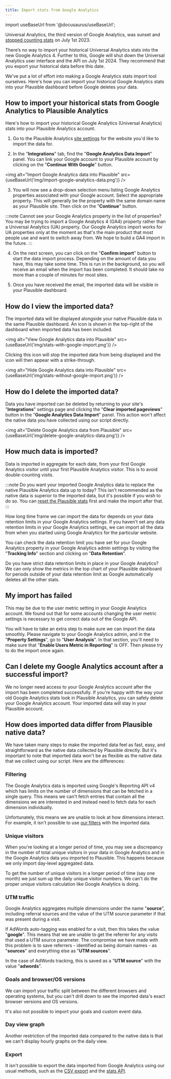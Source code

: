 ```yaml
---
title: Import stats from Google Analytics
---
```


import useBaseUrl from '@docusaurus/useBaseUrl';

Universal Analytics, the third version of Google Analytics, was sunset and [stopped counting stats](https://plausible.io/blog/universal-google-analytics-is-dead) on July 1st 2023. 

There’s no way to import your historical Universal Analytics stats into the new Google Analytics 4. Further to this, Google will shut down the Universal Analytics user interface and the API on July 1st 2024. They recommend that you export your historical data before this date.

We've put a lot of effort into making a Google Analytics stats import tool ourselves. Here's how you can import your historical Google Analytics stats into your Plausible dashboard before Google deletes your data.

## How to import your historical stats from Google Analytics to Plausible Analytics 

Here's how to import your historical Google Analytics (Universal Analytics) stats into your Plausible Analytics account.

1. Go to the Plausible Analytics [site settings](website-settings.md) for the website you'd like to import the data for.

2. In the "**Integrations**" tab, find the "**Google Analytics Data Import**" panel. You can link your Google account to your Plausible account by clicking on the "**Continue With Google**" button.

<img alt="Import Google Analytics data into Plausible" src={useBaseUrl('img/import-google-analytics-data.png')} />

3. You will now see a drop-down selection menu listing Google Analytics properties associated with your Google account. Select the appropriate property. This will generally be the property with the same domain name as your Plausible site. Then click on the "**Continue**" button.

:::note
Cannot see your Google Analytics property in the list of properties? You may be trying to import a Google Analytics 4 (GA4) property rather than a Universal Analytics (UA) property. Our Google Analytics import works for UA properties only at the moment as that's the main product that most people use and want to switch away from. We hope to build a GA4 import in the future.
:::

4. On the next screen, you can click on the "**Confirm import**" button to start the data import process. Depending on the amount of data you have, this may take some time. This is run in the background, so you will receive an email when the import has been completed. It should take no more than a couple of minutes for most sites.

5. Once you have received the email, the imported data will be visible in your Plausible dashboard. 

## How do I view the imported data?

The imported data will be displayed alongside your native Plausible data in the same Plausible dashboard. An icon is shown in the top-right of the dashboard when imported data has been included.

<img alt="View Google Analytics data into Plausible" src={useBaseUrl('img/stats-with-google-import.png')} />

Clicking this icon will stop the imported data from being displayed and the icon will then appear with a strike-through.

<img alt="Hide Google Analytics data into Plausible" src={useBaseUrl('img/stats-without-google-import.png')} />

## How do I delete the imported data?

Data you have imported can be deleted by returning to your site's "**Integrations**" settings page and clicking the "**Clear imported pageviews**" button in the "**Google Analytics Data Import**" panel. This action won't affect the native data you have collected using our script directly.

<img alt="Delete Google Analytics data from Plausible" src={useBaseUrl('img/delete-google-analytics-data.png')} />

## How much data is imported?

Data is imported in aggregate for each date, from your first Google Analytics visitor until your first Plausible Analytics visitor. This is to avoid double-counting visits. 

:::note
Do you want your imported Google Analytics data to replace the native Plausible Analytics data up to today? This isn't recommended as the native data is superior to the imported data, but it's possible if you wish to do so. You can [reset the Plausible stats](reset-site-data.md) first and make the import after that.
:::

How long time frame we can import the data for depends on your data retention limits in your Google Analytics settings. If you haven't set any data retention limits in your Google Analytics settings, we can import all the data from when you started using Google Analytics for the particular website.

You can check the data retention limit you have set for your Google Analytics property in your Google Analytics admin settings by visiting the "**Tracking Info**" section and clicking on "**Data Retention**". 

Do you have strict data retention limits in place in your Google Analytics? We can only show the metrics in the top chart of your Plausible dashboard for periods outside of your data retention limit as Google automatically deletes all the other stats.

## My import has failed

This may be due to the user metric setting in your Google Analytics account. We found out that for some accounts changing the user metric settings is necessary to get correct data out of the Google API.

You will have to take an extra step to make sure we can import the data smoothly. Please navigate to your Google Analytics admin, and in the "**Property Settings**", go to "**User Analysis**". In that section, you'll need to make sure that "**Enable Users Metric in Reporting**" is OFF. Then please try to do the import once again.

## Can I delete my Google Analytics account after a successful import?

We no longer need access to your Google Analytics account after the import has been completed successfully. If you're happy with the way your old Google Analytics stats look in Plausible Analytics, you can safely delete your Google Analytics account. Your imported data will stay in your Plausible account. 

## How does imported data differ from Plausible native data?

We have taken many steps to make the imported data feel as fast, easy, and straightforward as the native data collected by Plausible directly. But it's important to note that imported data won't be as flexible as the native data that we collect using our script. Here are the differences:

### Filtering 

The Google Analytics data is imported using Google's Reporting API v4 which has limits on the number of dimensions that can be fetched in a single query. This means we can't fetch entries that contain all the dimensions we are interested in and instead need to fetch data for each dimension individually. 

Unfortunately, this means we are unable to look at how dimensions interact. For example, it isn't possible to use [our filters](filters-segments.md) with the imported data.

### Unique visitors

When you're looking at a longer period of time, you may see a discrepancy in the number of total unique visitors in your data in Google Analytics and in the Google Analytics data you imported to Plausible. This happens because we only import day-level aggregated data. 

To get the number of unique visitors in a longer period of time (say one month) we just sum up the daily unique visitor numbers. We can't do the proper unique visitors calculation like Google Analytics is doing. 

### UTM traffic

Google Analytics aggregates multiple dimensions under the name "**source**", including referral sources and the value of the UTM source parameter if that was present during a visit. 

If AdWords auto-tagging was enabled for a visit, then this takes the value "**google**". This means that we are unable to get the referrer for any visits that used a UTM source parameter. The compromise we have made with this problem is to save referrers - identified as being domain names - as "**sources**" and everything else as "**UTM sources**". 

In the case of AdWords tracking, this is saved as a "**UTM source**" with the value "**adwords**".

### Goals and browser/OS versions

We can import your traffic split between the different browsers and operating systems, but you can't drill down to see the imported data's exact browser versions and OS versions. 

It's also not possible to import your goals and custom event data.

### Day view graph

Another restriction of the imported data compared to the native data is that we can't display hourly graphs on the daily view.

### Export

It isn't possible to export the data imported from Google Analytics using our usual methods, such as the [CSV export](export-stats.md) and the [stats API](stats-api.md).
